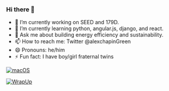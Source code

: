 ### Hi there 👋

- 🔭 I’m currently working on SEED and 179D.
- 🌱 I’m currently learning python, angular.js, django, and react.
- 💬 Ask me about building energy efficiency and sustainability.
- 📫 How to reach me: Twitter @alexchapinGreen
- 😄 Pronouns: he/him
- ⚡ Fun fact: I have boy/girl fraternal twins

[![macOS](https://svgshare.com/i/ZjP.svg)](https://svgshare.com/i/ZjP.svg)

[![WrapUp](https://api.githubtrends.io/user/svg/anchapin/repos?time_range=one_year&loc_metric=changed&theme=dark)](https://api.githubtrends.io/user/svg/anchapin/repos?time_range=one_year&loc_metric=changed&theme=dark)

<!--
**anchapin/anchapin** is a ✨ _special_ ✨ repository because its `README.md` (this file) appears on your GitHub profile.

Here are some ideas to get you started:

- 🔭 I’m currently working on ...
- 🌱 I’m currently learning ...
- 👯 I’m looking to collaborate on ...
- 🤔 I’m looking for help with ...
- 💬 Ask me about ...
- 📫 How to reach me: ...
- 😄 Pronouns: ...
- ⚡ Fun fact: ...
-->

